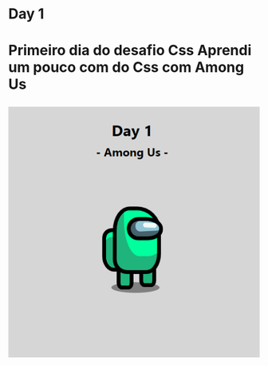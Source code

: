 <h1>Day 1<h1/>
  
<p>Primeiro dia do desafio Css Aprendi um pouco com do Css com Among Us<p/>
  
![alt text](https://github.com/elyda66/Desafio-Css/blob/master/Day%201/day1.png "Tela da PokeDex")

<p aling = "center">
  <img width = "600" rsc = "day1.png">
</p>

